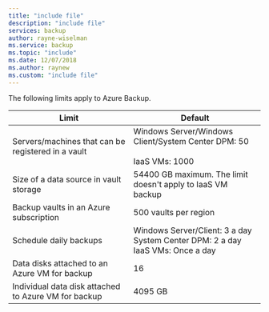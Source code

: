 ```yaml
---
title: "include file"
description: "include file"
services: backup
author: rayne-wiselman
ms.service: backup
ms.topic: "include"
ms.date: 12/07/2018
ms.author: raynew
ms.custom: "include file"
---
```



The following limits apply to Azure Backup.

| **Limit** | **Default** |
| --- | --- |
| Servers/machines that can be registered in a vault | Windows Server/Windows Client/System Center DPM: 50 <br/><br/> IaaS VMs: 1000  |
| Size of a data source in vault storage |54400 GB maximum. The limit doesn't apply to IaaS VM backup |
| Backup vaults in an Azure subscription |500 vaults per region |
| Schedule daily backups |Windows Server/Client: 3 a day<br/> System Center DPM: 2 a day <br/> IaaS VMs: Once a day  |
| Data disks attached to an Azure VM for backup | 16 |
| Individual data disk attached to Azure VM for backup| 4095 GB|

